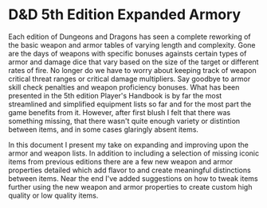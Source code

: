 # D&D 5th Edition Expanded Armory

Each edition of Dungeons and Dragons has seen a complete reworking of the basic weapon and armor tables of varying length and complexity. Gone are the days of weapons with specific bonuses againsts certain types of armor and damage dice that vary based on the size of the target or different rates of fire. No longer do we have to worry about keeping track of weapon critical threat ranges or critical damage multipliers. Say goodbye to armor skill check penalties and weapon proficiency bonuses. What has been presented in the 5th edition Player's Handbook is by far the most streamlined and simplified equipment lists so far and for the most part the game benefits from it. However, after first blush I felt that there was something missing, that there wasn't quite enough variety or distintion between items, and in some cases glaringly absent items.

In this document I present my take on expanding and improving upon the armor and weapon lists. In addition to including a selection of missing iconic items from previous editions there are a few new weapon and armor properties detailed which add flavor to and create meaningful distinctions between items. Near the end I've added suggestions on how to tweak items further using the new weapon and armor properties to create custom high quality or low quality items.


